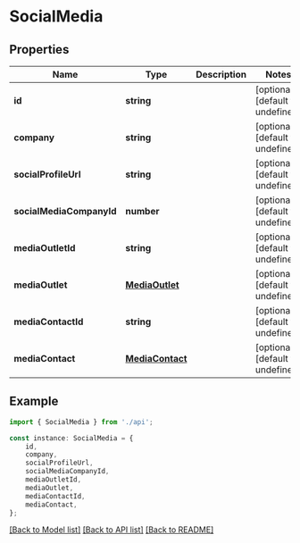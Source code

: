 # SocialMedia


## Properties

Name | Type | Description | Notes
------------ | ------------- | ------------- | -------------
**id** | **string** |  | [optional] [default to undefined]
**company** | **string** |  | [optional] [default to undefined]
**socialProfileUrl** | **string** |  | [optional] [default to undefined]
**socialMediaCompanyId** | **number** |  | [optional] [default to undefined]
**mediaOutletId** | **string** |  | [optional] [default to undefined]
**mediaOutlet** | [**MediaOutlet**](MediaOutlet.md) |  | [optional] [default to undefined]
**mediaContactId** | **string** |  | [optional] [default to undefined]
**mediaContact** | [**MediaContact**](MediaContact.md) |  | [optional] [default to undefined]

## Example

```typescript
import { SocialMedia } from './api';

const instance: SocialMedia = {
    id,
    company,
    socialProfileUrl,
    socialMediaCompanyId,
    mediaOutletId,
    mediaOutlet,
    mediaContactId,
    mediaContact,
};
```

[[Back to Model list]](../README.md#documentation-for-models) [[Back to API list]](../README.md#documentation-for-api-endpoints) [[Back to README]](../README.md)
